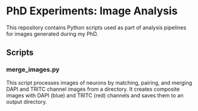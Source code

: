 # PhD Experiments: Image Analysis

This repository contains Python scripts used as part of analysis pipelines for images generated during my PhD.

## Scripts

### merge_images.py
This script processes images of neurons by matching, pairing, and merging DAPI and TRITC channel images from a directory. It creates composite images with DAPI (blue) and TRITC (red) channels and saves them to an output directory.
